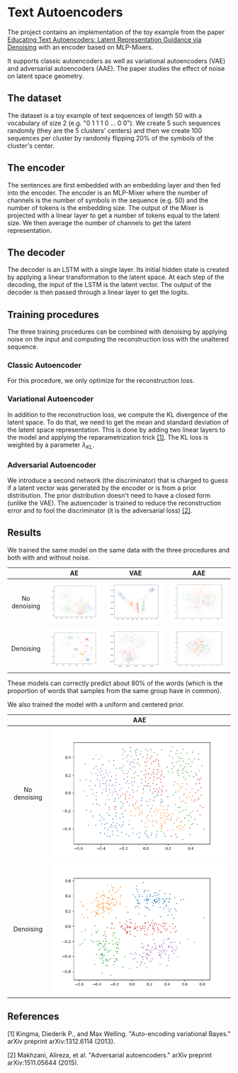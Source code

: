 # Text Autoencoders

The project contains an implementation of the toy example from the paper [Educating Text Autoencoders: Latent Representation Guidance via Denoising](https://arxiv.org/abs/1905.12777) with an encoder based on MLP-Mixers.

It supports classic autoencoders as well as variational autoencoders (VAE) and adversarial autoencoders (AAE). The paper studies the effect of noise on latent space geometry.

## The dataset

The dataset is a toy example of text sequences of length 50 with a vocabulary of size 2 (e.g. "0 1 1 1 0 ... 0 0"). We create 5 such sequences randomly (they are the 5 clusters' centers) and then we create 100 sequences per cluster by randomly flipping 20% of the symbols of the cluster's center.

## The encoder

The sentences are first embedded with an embedding layer and then fed into the encoder.
The encoder is an MLP-Mixer where the number of channels is the number of symbols in the sequence (e.g. 50) and the number of tokens is the embedding size.
The output of the Mixer is projected with a linear layer to get a number of tokens equal to the latent size. We then average the number of channels to get the latent representation.

## The decoder

The decoder is an LSTM with a single layer. Its initial hidden state is created by applying a linear transformation to the latent space.
At each step of the decoding, the input of the LSTM is the latent vector.
The output of the decoder is then passed through a linear layer to get the logits.

## Training procedures

The three training procedures can be combined with denoising by applying noise on the input and computing the reconstruction loss with the unaltered sequence.

### Classic Autoencoder

For this procedure, we only optimize for the reconstruction loss.

### Variational Autoencoder

In addition to the reconstruction loss, we compute the KL divergence of the latent space. To do that, we need to get the mean and standard deviation of the latent space representation. This is done by adding two linear layers to the model and applying the reparametrization trick [[1]](#1).
The KL loss is weighted by a parameter $\lambda_{KL}$.

### Adversarial Autoencoder

We introduce a second network (the discriminator) that is charged to guess if a latent vector was generated by the encoder or is from a prior distribution. The prior distribution doesn't need to have a closed form (unlike the VAE). The autoencoder is trained to reduce the reconstruction error and to fool the discriminator (it is the adversarial loss) [[2]](#2).


## Results

We trained the same model on the same data with the three procedures and both with and without noise.

|| AE             |  VAE | AAE |
:-------:|:-------------------------:|:-------------------------:|:-------:
No denoising |![](img/classicNoNoise.png)  |  ![](img/variationalNoNoise.png) | ![](img/adversarialNoNoise.png)
Denoising |![](img/classicNoise.png)  |  ![](img/variationalNoise.png) | ![](img/adversarialNoise.png)

These models can correctly predict about 80% of the words (which is the proportion of words that samples from the same group have in common).

We also trained the model with a uniform and centered prior.

|| AAE |
:-------:|:-------------------------:
No denoising |![](img/squarePriorAdversarialNoNoise.png)  
Denoising |![](img/squarePriorAdversarialNoise.png) 

## References
<a id="1">[1]</a>  Kingma, Diederik P., and Max Welling. "Auto-encoding variational Bayes." arXiv preprint arXiv:1312.6114 (2013).

<a id="2">[2]</a> Makhzani, Alireza, et al. "Adversarial autoencoders." arXiv preprint arXiv:1511.05644 (2015).
